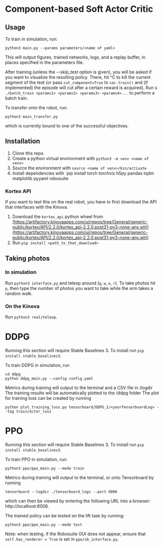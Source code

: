 # Component-based Soft Actor Critic

## Usage
To train in simulation, run:
```
python3 main.py --params parameters/<name of yaml>
```
This will output figures, trained networks, logs, and a replay buffer, in places specified in the parameters file.

After training (unless the --skip_test option is given), you will be asked if you want to visualize the resulting policy. There, hit ^C to kill the current segment of the test (or pass `cut_component=True` to `sac.train()` and (if implemented) the episode will cut after a certain reward is acquired). Run `$ ./batch_train <params1> <params2> <params3> <params4>...` to perform a batch train.

To transfer onto the robot, run:
```
python3 main_transfer.py
```
which is currently bound to one of the successful objectives.

## Installation
1. Clone this repo.
2. Create a python virtual environment with `python3 -m venv <name of venv>`
3. Source the environment with `source <name of venv>/bin/activate`
4. Install dependencies with `pip install torch torchviz h5py pandas tqdm matplotlib pyyaml robosuite

### Kortex API
If you want to test this on the real robot, you have to first download the API that interfaces with the Kinova.
1. Download the `kortex_api` python wheel from [https://artifactory.kinovaapps.com/ui/repos/tree/General/generic-public/kortex/API/2.2.0/kortex_api-2.2.0.post31-py3-none-any.whl](https://artifactory.kinovaapps.com/ui/repos/tree/General/generic-public/kortex/API/2.2.0/kortex_api-2.2.0.post31-py3-none-any.whl)
2. Run `pip install <path_to_that_download>`



## Taking photos
### In simulation
Run `python3 interface.py` and teleop around (`q`, `w`, `e`, `r`). To take photos hit `p`, then type the number of photos you want to take while the arm takes a random walk.

### On the Kinova
Run `python3 real/teleop`.



# DDPG 
Running this section will require Stable Baselines 3. To install run ```pip install stable_baselines3```.

To train DDPG in simulation, run
```
cd ddpg
python ddpg_main.py --config config.yaml
```

Metrics during training will output to the terminal and a CSV file in /logdir
The training results will be automatically plotted to the /ddpg folder
The plot for training loss can be created by running
```
python plot_training_loss.py tensorboard/DDPG_1/<yourTensorboardLog> --tag train/actor_loss
```


# PPO 

Running this section will require Stable Baselines 3. To install run ```pip install stable_baselines3```.

To train PPO in simulation, run:

```
python3 ppo/ppo_main.py --mode train
```

Metrics during training will output to the terminal, or onto Tensorboard by running

```
tensorboard --logdir ./tensorboard_logs --port 6006
```

which can then be viewed by entering the following URL into a browser: http://localhost:6006.

The trained policy can be tested on the lift task by running:

```
python3 ppo/ppo_main.py --mode test
```

Note: when testing, if the Robosuite GUI does not appear, ensure that ```self.has_renderer = True``` is set in ```ppo/sb_interface.py```.

